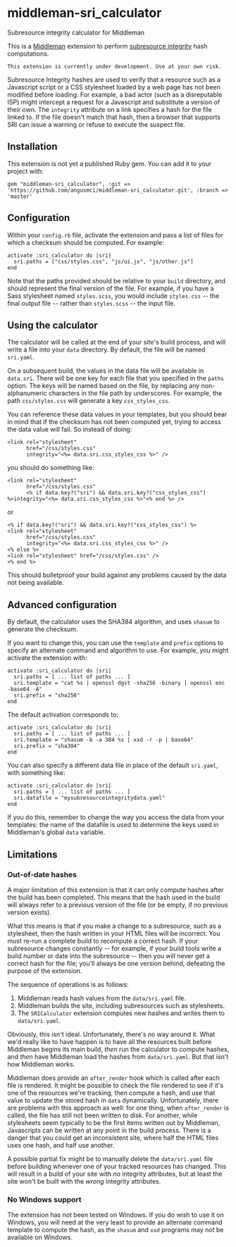 # middleman-sri_calculator
Subresource integrity calculator for Middleman

This is a [Middleman](https://middlemanapp.com/) extension to perform [subresource integrity](https://developer.mozilla.org/en-US/docs/Web/Security/Subresource_Integrity) hash computations.

    This extension is currently under development. Use at your own risk.

Subresource Integrity hashes are used to verify that a resource such as a Javascript script or a CSS stylesheet loaded by a web page has not been modified before loading. For example, a bad actor (such as a disreputable ISP) might intercept a request for a Javascript and substitute a version of their own. The `integrity` attribute on a link specifies a hash for the file linked to. If the file doesn't match that hash, then a browser that supports SRI can issue a warning or refuse to execute the suspect file.

## Installation

This extension is not yet a published Ruby gem. You can add it to your project with:

	gem "middleman-sri_calculator", :git => 'https://github.com/angusmci/middleman-sri_calculator.git', :branch => 'master'
	
## Configuration

Within your `config.rb` file, activate the extension and pass a list of files for which a checksum should be computed. For example:

    activate :sri_calculator do |sri|
      sri.paths = ["css/styles.css", "js/ui.js", "js/other.js"]
    end

Note that the paths provided should be relative to your `build` directory, and should represent the final version of the file. For example, if you have a Sass stylesheet named `styles.scss`, you would include `styles.css` -- the final output file -- rather than `styles.scss` -- the input file. 

## Using the calculator

The calculator will be called at the end of your site's build process, and will write a file into your `data` directory. By default, the file will be named `sri.yaml`.

On a subsequent build, the values in the data file will be available in `data.sri`. There will be one key for each file that you specified in the `paths` option. The keys will be named based on the file, by replacing any non-alphanumeric characters in the file path by underscores. For example, the path `css/styles.css` will generate a key `css_styles_css`.

You can reference these data values in your templates, but you should bear in mind that if the checksum has not been computed yet, trying to access the data value will fail. So instead of doing:

    <link rel="stylesheet" 
          href="/css/styles.css" 
          integrity="<%= data.sri.css_styles_css %>" />
    
you should do something like:

    <link rel="stylesheet" 
          href="/css/styles.css" 
          <% if data.key?("sri") && data.sri.key?("css_styles_css") %>integrity="<%= data.sri.css_styles_css %>"<% end %> />

or

    <% if data.key?("sri") && data.sri.key?("css_styles_css") %>
    <link rel="stylesheet" 
          href="/css/styles.css" 
          integrity="<%= data.sri.css_styles_css %>" />
    <% else %>
    <link rel="stylesheet" href="/css/styles.css" />
    <% end %>
    
This should bulletproof your build against any problems caused by the data not being available.

## Advanced configuration

By default, the calculator uses the SHA384 algorithm, and uses `shasum` to generate the checksum.

If you want to change this, you can use the `template` and `prefix` options to specify an alternate command and algorithm to use. For example, you might activate the extension with:

    activate :sri_calculator do |sri|
      sri.paths = [ ... list of paths ... ]
      sri.template = "cat %s | openssl dgst -sha256 -binary | openssl enc -base64 -A"
      sri.prefix = "sha256"
    end

The default activation corresponds to:

    activate :sri_calculator do |sri|
      sri.paths = [ ... list of paths ... ]
      sri.template = "shasum -b -a 384 %s | xxd -r -p | base64"
      sri.prefix = "sha384"
    end
    
You can also specify a different data file in place of the default `sri.yaml`, with something like:

    activate :sri_calculator do |sri|
      sri.paths = [ ... list of paths ... ]
      sri.datafile = "mysubresourceintegritydata.yaml"
    end
    
If you do this, remember to change the way you access the data from your templates: the name of the datafile is used to determine the keys used in Middleman's global `data` variable.

## Limitations

### Out-of-date hashes

A major limitation of this extension is that it can only compute hashes after the build has been completed. This means that the hash used in the build will always refer to a previous version of the file (or be empty, if no previous version exists).

What this means is that if you make a change to a subresource, such as a stylesheet, then the hash written in your HTML files will be incorrect. You must re-run a complete build to recompute a correct hash. If your subresource changes constantly -- for example, if your build tools write a build number or date into the subresource -- then you will never get a correct hash for the file; you'll always be one version behind, defeating the purpose of the extension.

The sequence of operations is as follows:

1. Middleman reads hash values from the `data/sri.yaml` file.
2. Middleman builds the site, including subresources such as stylesheets.
3. The `SRICalculator` extension computes new hashes and writes them to `data/sri.yaml`.

Obviously, this isn't ideal. Unfortunately, there's no way around it. What we'd really like to have happen is to have all the resources built before Middleman begins its main build, _then_ run the calculator to compute hashes, and _then_ have Middleman load the hashes from `data/sri.yaml`. But that isn't how Middleman works.

Middleman does provide an `after_render` hook which is called after each file is rendered. It might be possible to check the file rendered to see if it's one of the resources we're tracking, then compute a hash, and use that value to update the stored hash in `data` dynamically. Unfortunately, there are problems with this approach as well: for one thing, when `after_render` is called, the file has still not been written to disk. For another, while stylesheets seem typically to be the first items written out by Middleman, Javascripts can be written at any point in the build process. There is a danger that you could get an inconsistent site, where half the HTML files uses one hash, and half use another.

A possible partial fix might be to manually delete the `data/sri.yaml` file before building whenever one of your tracked resources has changed. This will result in a build of your site with _no_ integrity attributes, but at least the site won't be built with the _wrong_ integrity attributes.

### No Windows support

The extension has not been tested on Windows. If you do wish to use it on Windows, you will need at the very least to provide an alternate command template to compute the hash, as the `shasum` and `xxd` programs may not be available on Windows.


